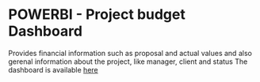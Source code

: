 # POWERBI - Project budget Dashboard
Provides financial information such as proposal and actual values and also gerenal information about the project, like manager, client and status
The dashboard is available [here](https://app.powerbi.com/view?r=eyJrIjoiYzc2NjM4NDYtNWE1YS00MmE3LWJiODQtZTgwNmE0ZjdjOTRmIiwidCI6IjFhOWMyMGNhLTRmNTQtNGU1Yi1hMmNhLTZmYjRhYjVhOTkzYyJ9)
